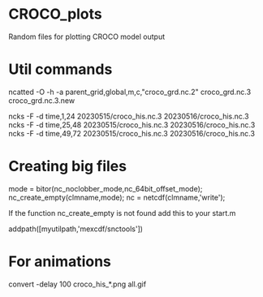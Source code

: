 # CROCO_plots
Random files for plotting CROCO model output

# Util commands
ncatted -O -h -a parent_grid,global,m,c,"croco_grd.nc.2" croco_grd.nc.3 croco_grd.nc.3.new


 ncks -F -d time,1,24 20230515/croco_his.nc.3 20230516/croco_his.nc.3
 ncks -F -d time,25,48 20230515/croco_his.nc.3 20230516/croco_his.nc.3
 ncks -F -d time,49,72 20230515/croco_his.nc.3 20230516/croco_his.nc.3

# Creating big files

mode = bitor(nc_noclobber_mode,nc_64bit_offset_mode); nc_create_empty(clmname,mode); nc = netcdf(clmname,'write');

If the function nc_create_empty is not found add this to your start.m

addpath([myutilpath,'mexcdf/snctools'])

# For animations

convert -delay 100 croco_his_*.png all.gif

